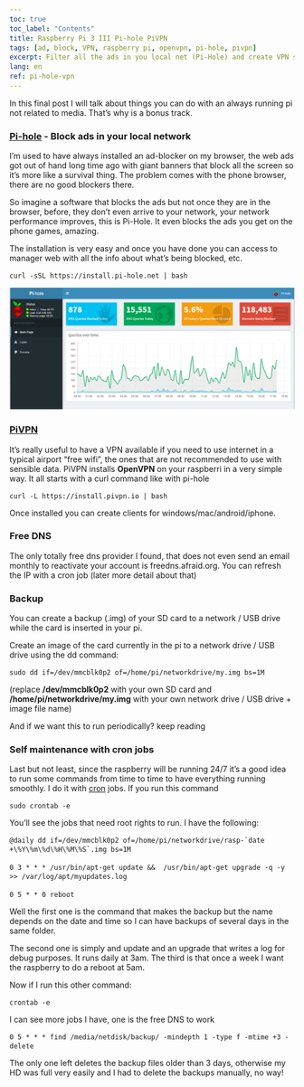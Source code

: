 ```yaml
---
toc: true
toc_label: "Contents"
title: Raspberry Pi 3 III Pi-hole PiVPN
tags: [ad, block, VPN, raspberry pi, openvpn, pi-hole, pivpn]
excerpt: Filter all the ads in you local net (Pi-Hole) and create VPN server (PiVPN)
lang: en
ref: pi-hole-vpn
---
```


In this final post I will talk about things you can do with an always running pi not related to media. That’s why is a bonus track.

### [Pi-hole](https://pi-hole.net/) - Block ads in your local network

I’m used to have always installed an ad-blocker on my browser, the web ads got out of hand long time ago with giant banners that block all the screen so it’s more like a survival thing. The problem comes with the phone browser, there are no good blockers there.

So imagine a software that blocks the ads but not once they are in the browser, before, they don’t even arrive to your network, your network performance improves, this is Pi-Hole. It even blocks the ads you get on the phone games, amazing.

The installation is very easy and once you have done you can access to manager web with all the info about what’s being blocked, etc.

```
curl -sSL https://install.pi-hole.net | bash
```

![Pi-hole](/images/pihole.PNG "Pi-hole")

### [PiVPN](http://www.pivpn.io/)

It’s really useful to have a VPN available if you need to use internet in a typical airport “free wifi”, the ones that are not recommended to use with sensible data. PiVPN installs **OpenVPN** on your raspberri in a very simple way. It all starts with a curl command like with pi-hole

```
curl -L https://install.pivpn.io | bash
```

Once installed you can create clients for windows/mac/android/iphone.

### Free DNS

The only totally free dns provider I found, that does not even send an email monthly to reactivate your account is freedns.afraid.org. You can refresh the IP with a cron job (later more detail about that)

### Backup
You can create a backup (.img) of your SD card to a network / USB drive while the card is inserted in your pi.

Create an image of the card currently in the pi to a network drive / USB drive using the dd command:

```
sudo dd if=/dev/mmcblk0p2 of=/home/pi/networkdrive/my.img bs=1M
```

(replace **/dev/mmcblk0p2** with your own SD card and **/home/pi/networkdrive/my.img** with your own network drive / USB drive + image file name)

And if we want this to run periodically? keep reading

### Self maintenance with cron jobs

Last but not least, since the raspberry will be running 24/7 it’s a good idea to run some commands from time to time to have everything running smoothly. I do it with [cron](https://en.wikipedia.org/wiki/Cron) jobs. If you run this command

```
sudo crontab -e
```

You’ll see the jobs that need root rights to run. I have the following:

```
@daily dd if=/dev/mmcblk0p2 of=/home/pi/networkdrive/rasp-`date +\%Y\%m\%d\%H\%M\%S`.img bs=1M

0 3 * * * /usr/bin/apt-get update &&  /usr/bin/apt-get upgrade -q -y >> /var/log/apt/myupdates.log

0 5 * * 0 reboot
```

Well the first one is the command that makes the backup but the name depends on the date and time so I can have backups of several days in the same folder.

The second one is simply and update and an upgrade that writes a log for debug purposes. It runs daily at 3am. The third is that once a week I want the raspberry to do a reboot at 5am.

Now if I run this other command:

```
crontab -e
```

I can see more jobs I have, one is the free DNS to work

```
0 5 * * * find /media/netdisk/backup/ -mindepth 1 -type f -mtime +3 -delete
```

The only one left deletes the backup files older than 3 days, otherwise my HD was full very easily and I had to delete the backups manually, no way!